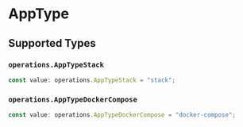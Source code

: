 # AppType


## Supported Types

### `operations.AppTypeStack`

```typescript
const value: operations.AppTypeStack = "stack";
```

### `operations.AppTypeDockerCompose`

```typescript
const value: operations.AppTypeDockerCompose = "docker-compose";
```

